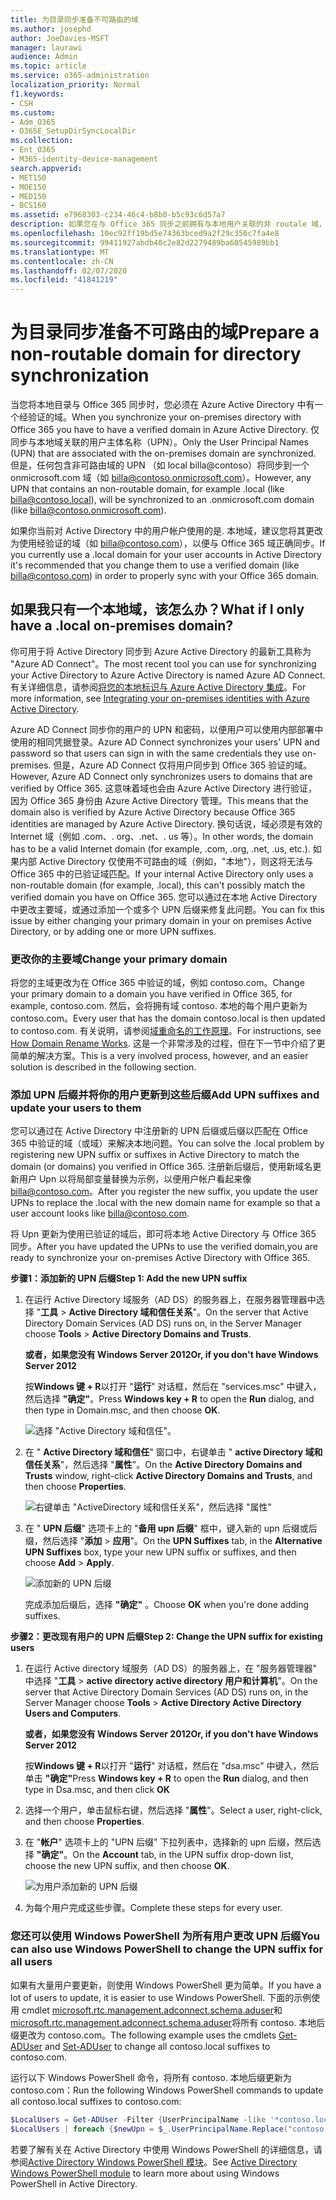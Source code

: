 ```yaml
---
title: 为目录同步准备不可路由的域
ms.author: josephd
author: JoeDavies-MSFT
manager: laurawi
audience: Admin
ms.topic: article
ms.service: o365-administration
localization_priority: Normal
f1.keywords:
- CSH
ms.custom:
- Adm_O365
- O365E_SetupDirSyncLocalDir
ms.collection:
- Ent_O365
- M365-identity-device-management
search.appverid:
- MET150
- MOE150
- MED150
- BCS160
ms.assetid: e7968303-c234-46c4-b8b0-b5c93c6d57a7
description: 如果您在与 Office 365 同步之前拥有与本地用户关联的非 routale 域，请了解要执行的操作。
ms.openlocfilehash: 10ec92ff19bd5e74363bced9a2f29c356c7fa4e8
ms.sourcegitcommit: 99411927abdb40c2e82d2279489ba60545989bb1
ms.translationtype: MT
ms.contentlocale: zh-CN
ms.lasthandoff: 02/07/2020
ms.locfileid: "41841219"
---
```

# <a name="prepare-a-non-routable-domain-for-directory-synchronization"></a><span data-ttu-id="de309-103">为目录同步准备不可路由的域</span><span class="sxs-lookup"><span data-stu-id="de309-103">Prepare a non-routable domain for directory synchronization</span></span>
<span data-ttu-id="de309-104">当您将本地目录与 Office 365 同步时，您必须在 Azure Active Directory 中有一个经验证的域。</span><span class="sxs-lookup"><span data-stu-id="de309-104">When you synchronize your on-premises directory with Office 365 you have to have a verified domain in Azure Active Directory.</span></span> <span data-ttu-id="de309-105">仅同步与本地域关联的用户主体名称（UPN）。</span><span class="sxs-lookup"><span data-stu-id="de309-105">Only the User Principal Names (UPN) that are associated with the on-premises domain are synchronized.</span></span> <span data-ttu-id="de309-106">但是，任何包含非可路由域的 UPN （如 local billa@contoso）将同步到一个 onmicrosoft.com 域（如 billa@contoso.onmicrosoft.com）。</span><span class="sxs-lookup"><span data-stu-id="de309-106">However, any UPN that contains an non-routable domain, for example .local (like billa@contoso.local), will be synchronized to an .onmicrosoft.com domain (like billa@contoso.onmicrosoft.com).</span></span> 

<span data-ttu-id="de309-107">如果你当前对 Active Directory 中的用户帐户使用的是. 本地域，建议您将其更改为使用经验证的域（如 billa@contoso.com），以便与 Office 365 域正确同步。</span><span class="sxs-lookup"><span data-stu-id="de309-107">If you currently use a .local domain for your user accounts in Active Directory it's recommended that you change them to use a verified domain (like billa@contoso.com) in order to properly sync with your Office 365 domain.</span></span>
  
## <a name="what-if-i-only-have-a-local-on-premises-domain"></a><span data-ttu-id="de309-108">如果我只有一个本地域，该怎么办？</span><span class="sxs-lookup"><span data-stu-id="de309-108">What if I only have a .local on-premises domain?</span></span>

<span data-ttu-id="de309-109">你可用于将 Active Directory 同步到 Azure Active Directory 的最新工具称为 "Azure AD Connect"。</span><span class="sxs-lookup"><span data-stu-id="de309-109">The most recent tool you can use for synchronizing your Active Directory to Azure Active Directory is named Azure AD Connect.</span></span> <span data-ttu-id="de309-110">有关详细信息，请参阅[将您的本地标识与 Azure Active Directory 集成](https://docs.microsoft.com/azure/architecture/reference-architectures/identity/azure-ad)。</span><span class="sxs-lookup"><span data-stu-id="de309-110">For more information, see [Integrating your on-premises identities with Azure Active Directory](https://docs.microsoft.com/azure/architecture/reference-architectures/identity/azure-ad).</span></span>
  
<span data-ttu-id="de309-111">Azure AD Connect 同步你的用户的 UPN 和密码，以便用户可以使用内部部署中使用的相同凭据登录。</span><span class="sxs-lookup"><span data-stu-id="de309-111">Azure AD Connect synchronizes your users' UPN and password so that users can sign in with the same credentials they use on-premises.</span></span> <span data-ttu-id="de309-112">但是，Azure AD Connect 仅将用户同步到 Office 365 验证的域。</span><span class="sxs-lookup"><span data-stu-id="de309-112">However, Azure AD Connect only synchronizes users to domains that are verified by Office 365.</span></span> <span data-ttu-id="de309-113">这意味着域也会由 Azure Active Directory 进行验证，因为 Office 365 身份由 Azure Active Directory 管理。</span><span class="sxs-lookup"><span data-stu-id="de309-113">This means that the domain also is verified by Azure Active Directory because Office 365 identities are managed by Azure Active Directory.</span></span> <span data-ttu-id="de309-114">换句话说，域必须是有效的 Internet 域（例如 .com、. org、.net、. us 等）。</span><span class="sxs-lookup"><span data-stu-id="de309-114">In other words, the domain has to be a valid Internet domain (for example, .com, .org, .net, .us, etc.).</span></span> <span data-ttu-id="de309-115">如果内部 Active Directory 仅使用不可路由的域（例如，"本地"），则这将无法与 Office 365 中的已验证域匹配。</span><span class="sxs-lookup"><span data-stu-id="de309-115">If your internal Active Directory only uses a non-routable domain (for example, .local), this can't possibly match the verified domain you have on Office 365.</span></span> <span data-ttu-id="de309-116">您可以通过在本地 Active Directory 中更改主要域，或通过添加一个或多个 UPN 后缀来修复此问题。</span><span class="sxs-lookup"><span data-stu-id="de309-116">You can fix this issue by either changing your primary domain in your on premises Active Directory, or by adding one or more UPN suffixes.</span></span>
  
### <a name="change-your-primary-domain"></a><span data-ttu-id="de309-117">**更改你的主要域**</span><span class="sxs-lookup"><span data-stu-id="de309-117">**Change your primary domain**</span></span>

<span data-ttu-id="de309-118">将您的主域更改为在 Office 365 中验证的域，例如 contoso.com。</span><span class="sxs-lookup"><span data-stu-id="de309-118">Change your primary domain to a domain you have verified in Office 365, for example, contoso.com.</span></span> <span data-ttu-id="de309-119">然后，会将拥有域 contoso. 本地的每个用户更新为 contoso.com。</span><span class="sxs-lookup"><span data-stu-id="de309-119">Every user that has the domain contoso.local is then updated to contoso.com.</span></span> <span data-ttu-id="de309-120">有关说明，请参阅[域重命名的工作原理](https://go.microsoft.com/fwlink/p/?LinkId=624174)。</span><span class="sxs-lookup"><span data-stu-id="de309-120">For instructions, see [How Domain Rename Works](https://go.microsoft.com/fwlink/p/?LinkId=624174).</span></span> <span data-ttu-id="de309-121">这是一个非常涉及的过程，但在下一节中介绍了更简单的解决方案。</span><span class="sxs-lookup"><span data-stu-id="de309-121">This is a very involved process, however, and an easier solution is described in the following section.</span></span>
  
### <a name="add-upn-suffixes-and-update-your-users-to-them"></a><span data-ttu-id="de309-122">**添加 UPN 后缀并将你的用户更新到这些后缀**</span><span class="sxs-lookup"><span data-stu-id="de309-122">**Add UPN suffixes and update your users to them**</span></span>

<span data-ttu-id="de309-123">您可以通过在 Active Directory 中注册新的 UPN 后缀或后缀以匹配在 Office 365 中验证的域（或域）来解决本地问题。</span><span class="sxs-lookup"><span data-stu-id="de309-123">You can solve the .local problem by registering new UPN suffix or suffixes in Active Directory to match the domain (or domains) you verified in Office 365.</span></span> <span data-ttu-id="de309-124">注册新后缀后，使用新域名更新用户 Upn 以将局部变量替换为示例，以便用户帐户看起来像 billa@contoso.com。</span><span class="sxs-lookup"><span data-stu-id="de309-124">After you register the new suffix, you update the user UPNs to replace the .local with the new domain name for example so that a user account looks like billa@contoso.com.</span></span>
  
<span data-ttu-id="de309-125">将 Upn 更新为使用已验证的域后，即可将本地 Active Directory 与 Office 365 同步。</span><span class="sxs-lookup"><span data-stu-id="de309-125">After you have updated the UPNs to use the verified domain,you are ready to synchronize your on-premises Active Directory with Office 365.</span></span>
  
 <span data-ttu-id="de309-126">**步骤1：添加新的 UPN 后缀**</span><span class="sxs-lookup"><span data-stu-id="de309-126">**Step 1: Add the new UPN suffix**</span></span>
  
1. <span data-ttu-id="de309-127">在运行 Active Directory 域服务（AD DS）的服务器上，在服务器管理器中选择 "**工具** \> **Active Directory 域和信任关系**"。</span><span class="sxs-lookup"><span data-stu-id="de309-127">On the server that Active Directory Domain Services (AD DS) runs on, in the Server Manager choose **Tools** \> **Active Directory Domains and Trusts**.</span></span>
    
    <span data-ttu-id="de309-128">**或者，如果您没有 Windows Server 2012**</span><span class="sxs-lookup"><span data-stu-id="de309-128">**Or, if you don't have Windows Server 2012**</span></span>
    
    <span data-ttu-id="de309-129">按**Windows 键 + R**以打开 "**运行**" 对话框，然后在 "services.msc" 中键入，然后选择 **"确定"**。</span><span class="sxs-lookup"><span data-stu-id="de309-129">Press **Windows key + R** to open the **Run** dialog, and then type in Domain.msc, and then choose **OK**.</span></span>
    
    ![选择 "Active Directory 域和信任"。](media/46b6e007-9741-44af-8517-6f682e0ac974.png)
  
2. <span data-ttu-id="de309-131">在 " **Active Directory 域和信任**" 窗口中，右键单击 " **active Directory 域和信任关系**"，然后选择 "**属性**"。</span><span class="sxs-lookup"><span data-stu-id="de309-131">On the **Active Directory Domains and Trusts** window, right-click **Active Directory Domains and Trusts**, and then choose **Properties**.</span></span>
    
    ![右键单击 "ActiveDirectory 域和信任关系"，然后选择 "属性"](media/39d20812-ffb5-4ba9-8d7b-477377ac360d.png)
  
3. <span data-ttu-id="de309-133">在 " **UPN 后缀**" 选项卡上的 "**备用 upn 后缀**" 框中，键入新的 upn 后缀或后缀，然后选择 "**添加** \> **应用**"。</span><span class="sxs-lookup"><span data-stu-id="de309-133">On the **UPN Suffixes** tab, in the **Alternative UPN Suffixes** box, type your new UPN suffix or suffixes, and then choose **Add** \> **Apply**.</span></span>
    
    ![添加新的 UPN 后缀](media/a4aaf919-7adf-469a-b93f-83ef284c0915.PNG)
  
    <span data-ttu-id="de309-135">完成添加后缀后，选择 **"确定"** 。</span><span class="sxs-lookup"><span data-stu-id="de309-135">Choose **OK** when you're done adding suffixes.</span></span> 
    
 <span data-ttu-id="de309-136">**步骤2：更改现有用户的 UPN 后缀**</span><span class="sxs-lookup"><span data-stu-id="de309-136">**Step 2: Change the UPN suffix for existing users**</span></span>
  
1. <span data-ttu-id="de309-137">在运行 Active directory 域服务（AD DS）的服务器上，在 "服务器管理器" 中选择 "**工具** \> **active directory active directory 用户和计算机**"。</span><span class="sxs-lookup"><span data-stu-id="de309-137">On the server that Active Directory Domain Services (AD DS) runs on, in the Server Manager choose **Tools** \> **Active Directory Active Directory Users and Computers**.</span></span>
    
    <span data-ttu-id="de309-138">**或者，如果您没有 Windows Server 2012**</span><span class="sxs-lookup"><span data-stu-id="de309-138">**Or, if you don't have Windows Server 2012**</span></span>
    
    <span data-ttu-id="de309-139">按**Windows 键 + R**以打开 "**运行**" 对话框，然后在 "dsa.msc" 中键入，然后单击 **"确定"**</span><span class="sxs-lookup"><span data-stu-id="de309-139">Press **Windows key + R** to open the **Run** dialog, and then type in Dsa.msc, and then click **OK**</span></span>
    
2. <span data-ttu-id="de309-140">选择一个用户，单击鼠标右键，然后选择 "**属性**"。</span><span class="sxs-lookup"><span data-stu-id="de309-140">Select a user, right-click, and then choose **Properties**.</span></span>
    
3. <span data-ttu-id="de309-141">在 "**帐户**" 选项卡上的 "UPN 后缀" 下拉列表中，选择新的 upn 后缀，然后选择 **"确定"**。</span><span class="sxs-lookup"><span data-stu-id="de309-141">On the **Account** tab, in the UPN suffix drop-down list, choose the new UPN suffix, and then choose **OK**.</span></span>
    
    ![为用户添加新的 UPN 后缀](media/54876751-49f0-48cc-b864-2623c4835563.png)
  
4. <span data-ttu-id="de309-143">为每个用户完成这些步骤。</span><span class="sxs-lookup"><span data-stu-id="de309-143">Complete these steps for every user.</span></span>
    
   
### <a name="you-can-also-use-windows-powershell-to-change-the-upn-suffix-for-all-users"></a><span data-ttu-id="de309-144">**您还可以使用 Windows PowerShell 为所有用户更改 UPN 后缀**</span><span class="sxs-lookup"><span data-stu-id="de309-144">**You can also use Windows PowerShell to change the UPN suffix for all users**</span></span>

<span data-ttu-id="de309-145">如果有大量用户要更新，则使用 Windows PowerShell 更为简单。</span><span class="sxs-lookup"><span data-stu-id="de309-145">If you have a lot of users to update, it is easier to use Windows PowerShell.</span></span> <span data-ttu-id="de309-146">下面的示例使用 cmdlet [microsoft.rtc.management.adconnect.schema.aduser](https://go.microsoft.com/fwlink/p/?LinkId=624312)和[microsoft.rtc.management.adconnect.schema.aduser](https://go.microsoft.com/fwlink/p/?LinkId=624313)将所有 contoso. 本地后缀更改为 contoso.com。</span><span class="sxs-lookup"><span data-stu-id="de309-146">The following example uses the cmdlets [Get-ADUser](https://go.microsoft.com/fwlink/p/?LinkId=624312) and [Set-ADUser](https://go.microsoft.com/fwlink/p/?LinkId=624313) to change all contoso.local suffixes to contoso.com.</span></span> 

<span data-ttu-id="de309-147">运行以下 Windows PowerShell 命令，将所有 contoso. 本地后缀更新为 contoso.com：</span><span class="sxs-lookup"><span data-stu-id="de309-147">Run the following Windows PowerShell commands to update all contoso.local suffixes to contoso.com:</span></span>
    
  ```powershell
  $LocalUsers = Get-ADUser -Filter {UserPrincipalName -like '*contoso.local'} -Properties userPrincipalName -ResultSetSize $null
  $LocalUsers | foreach {$newUpn = $_.UserPrincipalName.Replace("contoso.local","contoso.com"); $_ | Set-ADUser -UserPrincipalName $newUpn}
  ```

<span data-ttu-id="de309-148">若要了解有关在 Active Directory 中使用 Windows PowerShell 的详细信息，请参阅[Active Directory Windows PowerShell 模块](https://go.microsoft.com/fwlink/p/?LinkId=624314)。</span><span class="sxs-lookup"><span data-stu-id="de309-148">See [Active Directory Windows PowerShell module](https://go.microsoft.com/fwlink/p/?LinkId=624314) to learn more about using Windows PowerShell in Active Directory.</span></span> 

